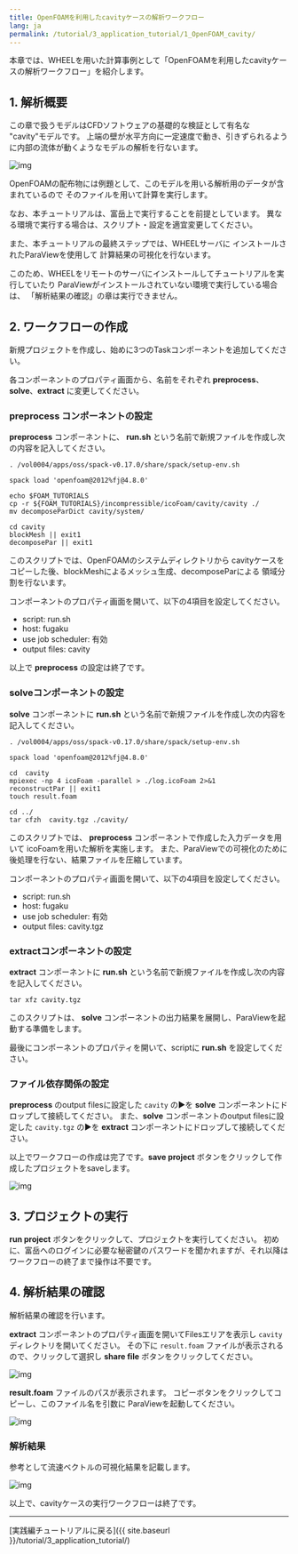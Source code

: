 ```yaml
---
title: OpenFOAMを利用したcavityケースの解析ワークフロー
lang: ja
permalink: /tutorial/3_application_tutorial/1_OpenFOAM_cavity/
---
```

本章では、WHEELを用いた計算事例として「OpenFOAMを利用したcavityケースの解析ワークフロー」を紹介します。

## 1. 解析概要
この章で扱うモデルはCFDソフトウェアの基礎的な検証として有名な "cavity"モデルです。
上端の壁が水平方向に一定速度で動き、引きずられるように内部の流体が動くようなモデルの解析を行ないます。

![img](./img/cavity.png "cavity")

OpenFOAMの配布物には例題として、このモデルを用いる解析用のデータが含まれているので
そのファイルを用いて計算を実行します。

なお、本チュートリアルは、富岳上で実行することを前提としています。
異なる環境で実行する場合は、スクリプト・設定を適宜変更してください。

また、本チュートリアルの最終ステップでは、WHEELサーバに
インストールされたParaViewを使用して
計算結果の可視化を行ないます。

このため、WHEELをリモートのサーバにインストールしてチュートリアルを実行していたり
ParaViewがインストールされていない環境で実行している場合は、
「解析結果の確認」の章は実行できません。

## 2. ワークフローの作成
新規プロジェクトを作成し、始めに3つのTaskコンポーネントを追加してください。

各コンポーネントのプロパティ画面から、名前をそれぞれ __preprocess__、__solve__、__extract__ に変更してください。

### preprocess コンポーネントの設定
__preprocess__ コンポーネントに、
__run.sh__  という名前で新規ファイルを作成し次の内容を記入してください。

```
. /vol0004/apps/oss/spack-v0.17.0/share/spack/setup-env.sh

spack load 'openfoam@2012%fj@4.8.0'

echo $FOAM_TUTORIALS
cp -r ${FOAM_TUTORIALS}/incompressible/icoFoam/cavity/cavity ./
mv decomposeParDict cavity/system/

cd cavity
blockMesh || exit1
decomposePar || exit1
```

このスクリプトでは、OpenFOAMのシステムディレクトリから
cavityケースをコピーした後、blockMeshによるメッシュ生成、decomposeParによる
領域分割を行ないます。

コンポーネントのプロパティ画面を開いて、以下の4項目を設定してください。

- script: run.sh
- host: fugaku
- use job scheduler: 有効
- output files: cavity

以上で __preprocess__ の設定は終了です。

### solveコンポーネントの設定
__solve__ コンポーネントに
__run.sh__  という名前で新規ファイルを作成し次の内容を記入してください。

```
. /vol0004/apps/oss/spack-v0.17.0/share/spack/setup-env.sh

spack load 'openfoam@2012%fj@4.8.0'

cd  cavity
mpiexec -np 4 icoFoam -parallel > ./log.icoFoam 2>&1
reconstructPar || exit1
touch result.foam

cd ../
tar cfzh  cavity.tgz ./cavity/
```

このスクリプトでは、 __preprocess__ コンポーネントで作成した入力データを用いて
icoFoamを用いた解析を実施します。
また、ParaViewでの可視化のために後処理を行ない、結果ファイルを圧縮しています。

コンポーネントのプロパティ画面を開いて、以下の4項目を設定してください。

- script: run.sh
- host: fugaku
- use job scheduler: 有効
- output files: cavity.tgz

### extractコンポーネントの設定
__extract__ コンポーネントに
__run.sh__  という名前で新規ファイルを作成し次の内容を記入してください。

```
tar xfz cavity.tgz
```

このスクリプトは、 __solve__ コンポーネントの出力結果を展開し、ParaViewを起動する準備をします。

最後にコンポーネントのプロパティを開いて、scriptに __run.sh__ を設定してください。

### ファイル依存関係の設定
__preprocess__ のoutput filesに設定した `cavity` の▶を __solve__ コンポーネントにドロップして接続してください。
また、__solve__ コンポーネントのoutput filesに設定した `cavity.tgz` の▶を __extract__ コンポーネントにドロップして接続してください。

以上でワークフローの作成は完了です。__save project__ ボタンをクリックして作成したプロジェクトをsaveします。

![img](./img/workflow.png "ワークフロー完成図")

## 3. プロジェクトの実行
__run project__ ボタンをクリックして、プロジェクトを実行してください。
初めに、富岳へのログインに必要な秘密鍵のパスワードを聞かれますが、それ以降はワークフローの終了まで操作は不要です。

## 4. 解析結果の確認

解析結果の確認を行います。

__extract__ コンポーネントのプロパティ画面を開いてFilesエリアを表示し
`cavity` ディレクトリを開いてください。
その下に `result.foam` ファイルが表示されるので、クリックして選択し __share file__ ボタンをクリックしてください。

![img](./img/file_share_button.png "ファイル共有ボタン")

__result.foam__ ファイルのパスが表示されます。
コピーボタンをクリックしてコピーし、このファイル名を引数に
ParaViewを起動してください。

![img](./img/file_share_dialog.png "ファイル共有ダイアログ")


### 解析結果

参考として流速ベクトルの可視化結果を記載します。

![img](./img/cavity_result.png "流速ベクトル")


以上で、cavityケースの実行ワークフローは終了です。

--------
[実践編チュートリアルに戻る]({{ site.baseurl }}/tutorial/3_application_tutorial/)
